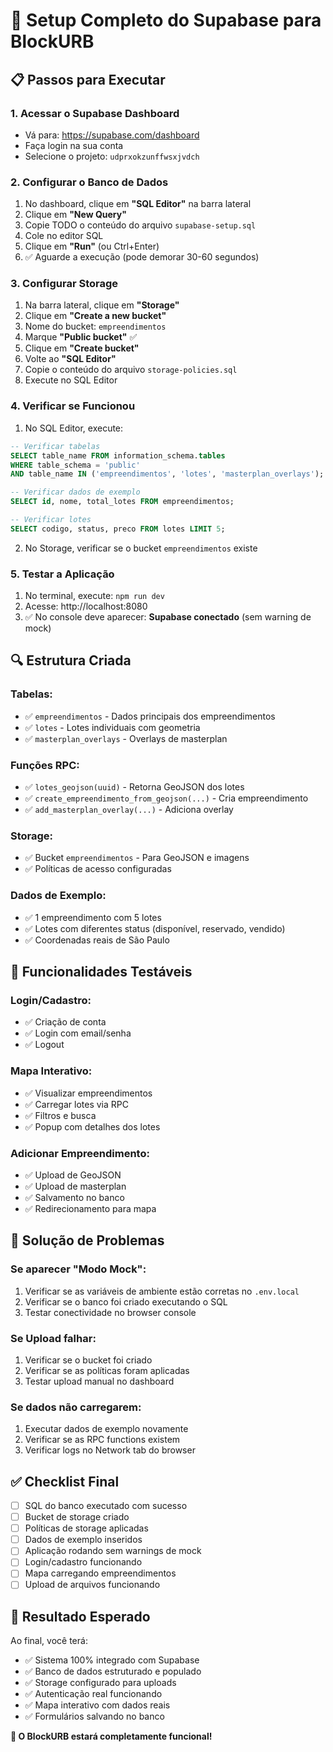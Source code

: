 # 🚀 Setup Completo do Supabase para BlockURB

## 📋 Passos para Executar

### 1. **Acessar o Supabase Dashboard**
- Vá para: https://supabase.com/dashboard
- Faça login na sua conta
- Selecione o projeto: `udprxokzunffwsxjvdch`

### 2. **Configurar o Banco de Dados**
1. No dashboard, clique em **"SQL Editor"** na barra lateral
2. Clique em **"New Query"**
3. Copie TODO o conteúdo do arquivo `supabase-setup.sql`
4. Cole no editor SQL
5. Clique em **"Run"** (ou Ctrl+Enter)
6. ✅ Aguarde a execução (pode demorar 30-60 segundos)

### 3. **Configurar Storage**
1. Na barra lateral, clique em **"Storage"**
2. Clique em **"Create a new bucket"**
3. Nome do bucket: `empreendimentos`
4. Marque **"Public bucket"** ✅
5. Clique em **"Create bucket"**
6. Volte ao **"SQL Editor"**
7. Copie o conteúdo do arquivo `storage-policies.sql`
8. Execute no SQL Editor

### 4. **Verificar se Funcionou**
1. No SQL Editor, execute:
```sql
-- Verificar tabelas
SELECT table_name FROM information_schema.tables 
WHERE table_schema = 'public' 
AND table_name IN ('empreendimentos', 'lotes', 'masterplan_overlays');

-- Verificar dados de exemplo
SELECT id, nome, total_lotes FROM empreendimentos;

-- Verificar lotes
SELECT codigo, status, preco FROM lotes LIMIT 5;
```

2. No Storage, verificar se o bucket `empreendimentos` existe

### 5. **Testar a Aplicação**
1. No terminal, execute: `npm run dev`
2. Acesse: http://localhost:8080
3. ✅ No console deve aparecer: **Supabase conectado** (sem warning de mock)

## 🔍 Estrutura Criada

### **Tabelas:**
- ✅ `empreendimentos` - Dados principais dos empreendimentos
- ✅ `lotes` - Lotes individuais com geometria
- ✅ `masterplan_overlays` - Overlays de masterplan

### **Funções RPC:**
- ✅ `lotes_geojson(uuid)` - Retorna GeoJSON dos lotes
- ✅ `create_empreendimento_from_geojson(...)` - Cria empreendimento
- ✅ `add_masterplan_overlay(...)` - Adiciona overlay

### **Storage:**
- ✅ Bucket `empreendimentos` - Para GeoJSON e imagens
- ✅ Políticas de acesso configuradas

### **Dados de Exemplo:**
- ✅ 1 empreendimento com 5 lotes
- ✅ Lotes com diferentes status (disponível, reservado, vendido)
- ✅ Coordenadas reais de São Paulo

## 🧪 Funcionalidades Testáveis

### **Login/Cadastro:**
- ✅ Criação de conta
- ✅ Login com email/senha
- ✅ Logout

### **Mapa Interativo:**
- ✅ Visualizar empreendimentos
- ✅ Carregar lotes via RPC
- ✅ Filtros e busca
- ✅ Popup com detalhes dos lotes

### **Adicionar Empreendimento:**
- ✅ Upload de GeoJSON
- ✅ Upload de masterplan
- ✅ Salvamento no banco
- ✅ Redirecionamento para mapa

## 🔧 Solução de Problemas

### **Se aparecer "Modo Mock":**
1. Verificar se as variáveis de ambiente estão corretas no `.env.local`
2. Verificar se o banco foi criado executando o SQL
3. Testar conectividade no browser console

### **Se Upload falhar:**
1. Verificar se o bucket foi criado
2. Verificar se as políticas foram aplicadas
3. Testar upload manual no dashboard

### **Se dados não carregarem:**
1. Executar dados de exemplo novamente
2. Verificar se as RPC functions existem
3. Verificar logs no Network tab do browser

## ✅ Checklist Final

- [ ] SQL do banco executado com sucesso
- [ ] Bucket de storage criado
- [ ] Políticas de storage aplicadas
- [ ] Dados de exemplo inseridos
- [ ] Aplicação rodando sem warnings de mock
- [ ] Login/cadastro funcionando
- [ ] Mapa carregando empreendimentos
- [ ] Upload de arquivos funcionando

## 🎯 Resultado Esperado

Ao final, você terá:
- ✅ Sistema 100% integrado com Supabase
- ✅ Banco de dados estruturado e populado
- ✅ Storage configurado para uploads
- ✅ Autenticação real funcionando
- ✅ Mapa interativo com dados reais
- ✅ Formulários salvando no banco

**🚀 O BlockURB estará completamente funcional!**

